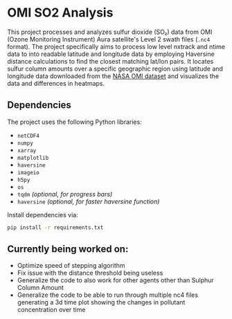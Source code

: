 # OMI SO2 Analysis

This project processes and analyzes sulfur dioxide (SO₂) data from OMI (Ozone Monitoring Instrument) Aura satellite's Level 2 swath files (`.nc4` format). The project specifically aims to process low level nxtrack and ntime data to into readable latitude and longitude data by employing Haversine distance calculations to find the closest matching lat/lon pairs. It locates sulfur column amounts over a specific geographic region using latitude and longitude data downloaded from the [NASA OMI dataset](https://disc.gsfc.nasa.gov/datasets/OMSO2_003/summary?keywords=aura%20sulfur) and visualizes the data and differences in heatmaps.

## Dependencies

The project uses the following Python libraries:
- `netCDF4`
- `numpy`
- `xarray`
- `matplotlib`
- `haversine`
- `imageio`
- `h5py`
- `os`
- `tqdm` *(optional, for progress bars)*
- `haversine` *(optional, for faster haversine function)*



Install dependencies via:
```bash
pip install -r requirements.txt
```

## Currently being worked on:
- Optimize speed of stepping algorithm
- Fix issue with the distance threshold being useless
- Generalize the code to also work for other agents other than Sulphur Column Amount
- Generalize the code to be able to run through multiple nc4 files generating a 3d time plot showing the changes in pollutant concentration over time

